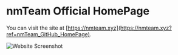 # nmTeam Official HomePage
You can visit the site at [https://nmteam.xyz](https://nmteam.xyz?ref=nmTeam_GitHub_HomePage).

![Website Screenshot][screenshot]

[screenshot]: https://websiteres.nmteam.xyz/github/nmTeam_Website_ScreenShot.png
